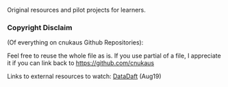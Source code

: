 Original resources and pilot projects for learners.

### Copyright Disclaim

(Of everything on cnukaus Github Repositories):

Feel free to reuse the whole file as is.
If you use partial of a file, I appreciate it if you can link back to https://github.com/cnukaus


Links to external resources to watch:
[DataDaft](https://twitter.com/DataDaft) (Aug19)
